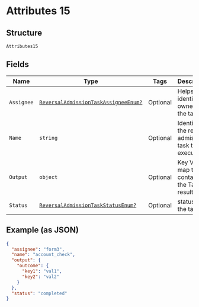 
# Attributes 15

## Structure

`Attributes15`

## Fields

| Name | Type | Tags | Description |
|  --- | --- | --- | --- |
| `Assignee` | [`ReversalAdmissionTaskAssigneeEnum?`](../../doc/models/reversal-admission-task-assignee-enum.md) | Optional | Helps to identify the owner of the task |
| `Name` | `string` | Optional | Identifies the reversal admission task to be executed |
| `Output` | `object` | Optional | Key Value map that contains the Task result. |
| `Status` | [`ReversalAdmissionTaskStatusEnum?`](../../doc/models/reversal-admission-task-status-enum.md) | Optional | status of the task |

## Example (as JSON)

```json
{
  "assignee": "form3",
  "name": "account_check",
  "output": {
    "outcome": {
      "key1": "val1",
      "key2": "val2"
    }
  },
  "status": "completed"
}
```

